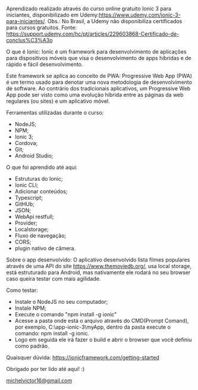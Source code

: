Aprendizado realizado através do curso online gratuito Ionic 3 para iniciantes, disponibilizado em Udemy:https://www.udemy.com/ionic-3-para-iniciantes/. 
Obs.: No Brasil, a Udemy não disponibiliza certificados para cursos gratuitos. 
Fonte: https://support.udemy.com/hc/pt/articles/229603868-Certificado-de-conclus%C3%A3o

O que é Ionic:
Ionic é um framework para desenvolvimento de aplicações para dispositivos móveis que visa o desenvolvimento de apps híbridas e de rápido e fácil desenvolvimento. 

Este framework se aplica ao conceito de PWA:
Progressive Web App (PWA) é um termo usado para denotar uma nova metodologia de desenvolvimento de software. Ao contrário dos tradicionais aplicativos, um Progressive Web App pode ser visto como uma evolução híbrida entre as páginas da web regulares (ou sites) e um aplicativo móvel.

Ferramentas utilizadas durante o curso:
- NodeJS;
- NPM;
- Ionic 3;
- Cordova;
- Git;
- Android Studio;

O que foi aprendido até aqui:
- Estruturas do Ionic;
- Ionic CLI;
- Adicionar conteúdos;
- Typescript;
- GitHUb;
- JSON;
- WebApi restfull;
- Provider;
- Localstorage;
- Fluxo de navegação;
- CORS;
- plugin nativo de câmera.

Sobre o app desenvolvido:
O aplicativo desenvolvido lista filmes populares através de uma API do site https://www.themoviedb.org/, usa local storage, está estruturado para Android, mas nativamente ele rodará no seu browser caso queira testar com mais agilidade.

Como testar:
- Instale o NodeJS no seu computador;
- Instale NPM;
- Execute o comando "npm install -g ionic"
- Acesse a pasta onde está o arquivo através do CMD(Prompt Comand), por exemplo, C:\app-ionic-3\myApp, dentro da pasta execute o comando: npm install -g ionic.
- Logo em seguida ele irá fazer o build e abrir o browser que você definiu como padrão.

Quaisquer dúvida:
https://ionicframework.com/getting-started

Obrigado por ter lido até aqui! :)

michelvictor16@gmail.com